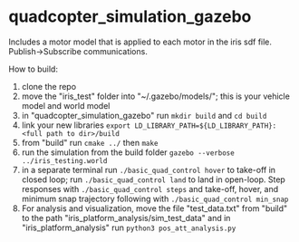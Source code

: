 # quadcopter_simulation_gazebo
Includes a motor model that is applied to each motor in the iris sdf file. Publish->Subscribe communications.


How to build:
1) clone the repo
2) move the "iris_test" folder into "~/.gazebo/models/"; this is your vehicle model and world model
3) in "quadcopter_simulation_gazebo" run `mkdir build` and `cd build`
4) link your new libraries `export LD_LIBRARY_PATH=${LD_LIBRARY_PATH}:<full path to dir>/build`
5) from "build" run `cmake ../` then `make`
6) run the simulation from the build folder `gazebo --verbose ../iris_testing.world`
7) in a separate terminal run `./basic_quad_control hover` to take-off in closed loop; run `./basic_quad_control land` to land in open-loop. Step responses with `./basic_quad_control steps` and take-off, hover, and minimum snap trajectory following with `./basic_quad_control min_snap`
8) For analysis and visualization, move the file "test_data.txt" from "build" to the path "iris_platform_analysis/sim_test_data" and in "iris_platform_analysis" run `python3 pos_att_analysis.py`

